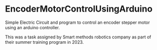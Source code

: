 # EncoderMotorControlUsingArduino

Simple Electric Circuit and program to control an encoder stepper motor using an arduino controller.

This was a task assigned by Smart methods robotics company as part of their summer training program in 2023.
